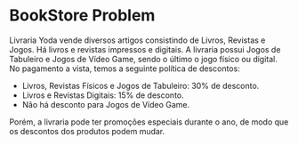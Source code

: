 # BookStore Problem

Livraria Yoda vende diversos artigos consistindo de Livros, Revistas e Jogos. Há livros e revistas impressos e digitais. A livraria possui Jogos de Tabuleiro e Jogos de Vídeo Game, sendo o último o jogo físico ou
digital. No pagamento a vista, temos a seguinte política de descontos:

- Livros, Revistas Físicos e Jogos de Tabuleiro: 30% de desconto.
- Livros e Revistas Digitais: 15% de desconto.
- Não há desconto para Jogos de Vídeo Game.

Porém, a livraria pode ter promoções especiais durante o ano, de modo que os descontos dos
produtos podem mudar.
